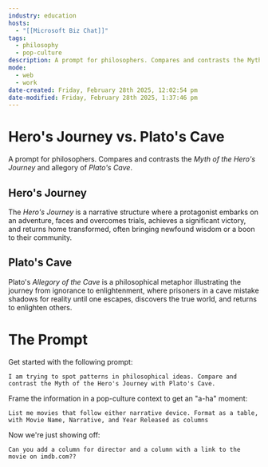 ```yaml
---
industry: education
hosts:
  - "[[Microsoft Biz Chat]]"
tags:
  - philosophy
  - pop-culture
description: A prompt for philosophers. Compares and contrasts the Myth of the Hero's Journey and allegory of Plato's Cave. Includes optional prompts to take to the next level.
mode:
  - web
  - work
date-created: Friday, February 28th 2025, 12:02:54 pm
date-modified: Friday, February 28th 2025, 1:37:46 pm
---
```


# Hero's Journey vs. Plato's Cave

A prompt for philosophers. Compares and contrasts the *Myth of the Hero's Journey* and allegory of *Plato's Cave*.

## Hero's Journey

The *Hero's Journey* is a narrative structure where a protagonist embarks on an adventure, faces and overcomes trials, achieves a significant victory, and returns home transformed, often bringing newfound wisdom or a boon to their community.

## Plato's Cave

Plato's *Allegory of the Cave* is a philosophical metaphor illustrating the journey from ignorance to enlightenment, where prisoners in a cave mistake shadows for reality until one escapes, discovers the true world, and returns to enlighten others.

# The Prompt

Get started with the following prompt:

``` prompt
I am trying to spot patterns in philosophical ideas. Compare and contrast the Myth of the Hero's Journey with Plato's Cave.
```

Frame the information in a pop-culture context to get an "a-ha" moment:

``` prompt
List me movies that follow either narrative device. Format as a table, with Movie Name, Narrative, and Year Released as columns
```

Now we're just showing off: 

``` prompt
Can you add a column for director and a column with a link to the movie on imdb.com??
```
